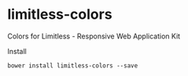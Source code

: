 # limitless-colors
Colors for Limitless - Responsive Web Application Kit

Install
```
bower install limitless-colors --save
```
